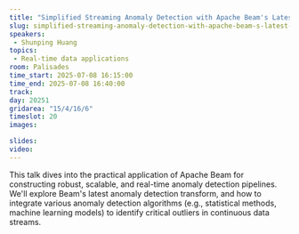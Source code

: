 ```yaml
---
title: "Simplified Streaming Anomaly Detection with Apache Beam's Latest Transform"
slug: simplified-streaming-anomaly-detection-with-apache-beam-s-latest-transform
speakers:
 - Shunping Huang
topics:
 - Real-time data applications
room: Palisades
time_start: 2025-07-08 16:15:00
time_end: 2025-07-08 16:40:00
track: 
day: 20251
gridarea: "15/4/16/6"
timeslot: 20
images: 

slides:
video:
---
```


This talk dives into the practical application of Apache Beam for constructing robust, scalable, and real-time anomaly detection pipelines. We'll explore Beam's latest anomaly detection transform, and how to integrate various anomaly detection algorithms (e.g., statistical methods, machine learning models) to identify critical outliers in continuous data streams. 